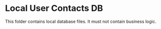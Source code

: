 # Local User Contacts DB

This folder contains local database files. It must not contain business logic.
